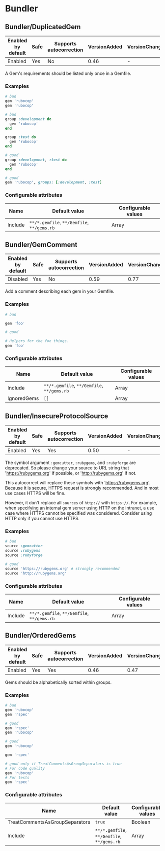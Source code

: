 # Bundler

## Bundler/DuplicatedGem

Enabled by default | Safe | Supports autocorrection | VersionAdded | VersionChanged
--- | --- | --- | --- | ---
Enabled | Yes | No | 0.46 | -

A Gem's requirements should be listed only once in a Gemfile.

### Examples

```ruby
# bad
gem 'rubocop'
gem 'rubocop'

# bad
group :development do
  gem 'rubocop'
end

group :test do
  gem 'rubocop'
end

# good
group :development, :test do
  gem 'rubocop'
end

# good
gem 'rubocop', groups: [:development, :test]
```

### Configurable attributes

Name | Default value | Configurable values
--- | --- | ---
Include | `**/*.gemfile`, `**/Gemfile`, `**/gems.rb` | Array

## Bundler/GemComment

Enabled by default | Safe | Supports autocorrection | VersionAdded | VersionChanged
--- | --- | --- | --- | ---
Disabled | Yes | No | 0.59 | 0.77

Add a comment describing each gem in your Gemfile.

### Examples

```ruby
# bad

gem 'foo'

# good

# Helpers for the foo things.
gem 'foo'
```

### Configurable attributes

Name | Default value | Configurable values
--- | --- | ---
Include | `**/*.gemfile`, `**/Gemfile`, `**/gems.rb` | Array
IgnoredGems | `[]` | Array

## Bundler/InsecureProtocolSource

Enabled by default | Safe | Supports autocorrection | VersionAdded | VersionChanged
--- | --- | --- | --- | ---
Enabled | Yes | Yes  | 0.50 | -

The symbol argument `:gemcutter`, `:rubygems`, and `:rubyforge`
are deprecated. So please change your source to URL string that
'https://rubygems.org' if possible, or 'http://rubygems.org' if not.

This autocorrect will replace these symbols with 'https://rubygems.org'.
Because it is secure, HTTPS request is strongly recommended. And in
most use cases HTTPS will be fine.

However, it don't replace all `sources` of `http://` with `https://`.
For example, when specifying an internal gem server using HTTP on the
intranet, a use case where HTTPS cannot be specified was considered.
Consider using HTTP only if you cannot use HTTPS.

### Examples

```ruby
# bad
source :gemcutter
source :rubygems
source :rubyforge

# good
source 'https://rubygems.org' # strongly recommended
source 'http://rubygems.org'
```

### Configurable attributes

Name | Default value | Configurable values
--- | --- | ---
Include | `**/*.gemfile`, `**/Gemfile`, `**/gems.rb` | Array

## Bundler/OrderedGems

Enabled by default | Safe | Supports autocorrection | VersionAdded | VersionChanged
--- | --- | --- | --- | ---
Enabled | Yes | Yes  | 0.46 | 0.47

Gems should be alphabetically sorted within groups.

### Examples

```ruby
# bad
gem 'rubocop'
gem 'rspec'

# good
gem 'rspec'
gem 'rubocop'

# good
gem 'rubocop'

gem 'rspec'

# good only if TreatCommentsAsGroupSeparators is true
# For code quality
gem 'rubocop'
# For tests
gem 'rspec'
```

### Configurable attributes

Name | Default value | Configurable values
--- | --- | ---
TreatCommentsAsGroupSeparators | `true` | Boolean
Include | `**/*.gemfile`, `**/Gemfile`, `**/gems.rb` | Array
